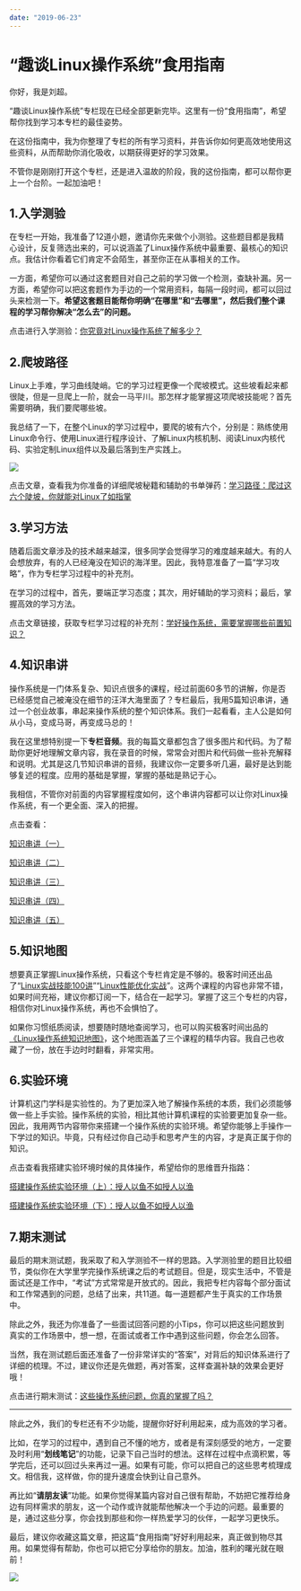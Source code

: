 ```yaml
---
date: "2019-06-23"
---  
```

      
# “趣谈Linux操作系统”食用指南
你好，我是刘超。

“趣谈Linux操作系统”专栏现在已经全部更新完毕。这里有一份“食用指南”，希望帮你找到学习本专栏的最佳姿势。

在这份指南中，我为你整理了专栏的所有学习资料，并告诉你如何更高效地使用这些资料，从而帮助你消化吸收，以期获得更好的学习效果。

不管你是刚刚打开这个专栏，还是进入温故的阶段，我的这份指南，都可以帮你更上一个台阶。一起加油吧！

## 1.入学测验

在专栏一开始，我准备了12道小题，邀请你先来做个小测验。这些题目都是我精心设计，反复筛选出来的，可以说涵盖了Linux操作系统中最重要、最核心的知识点。我估计你看着它们肯定不会陌生，甚至你正在从事相关的工作。

一方面，希望你可以通过这套题目对自己之前的学习做一个检测，查缺补漏。另一方面，希望你可以把这套题作为手边的一个常用资料，每隔一段时间，都可以回过头来检测一下。**希望这套题目能帮你明确“在哪里”和“去哪里”，然后我们整个课程的学习帮你解决“怎么去”的问题。**

点击进行入学测验：[你究竟对Linux操作系统了解多少？](https://time.geekbang.org/column/article/87111)

## 2.爬坡路径

Linux上手难，学习曲线陡峭。它的学习过程更像一个爬坡模式。这些坡看起来都很陡，但是一旦爬上一阶，就会一马平川。那怎样才能掌握这项爬坡技能呢？首先需要明确，我们要爬哪些坡。

<!-- [[[read_end]]] -->

我总结了一下，在整个Linux的学习过程中，要爬的坡有六个，分别是：熟练使用Linux命令行、使用Linux进行程序设计、了解Linux内核机制、阅读Linux内核代码、实验定制Linux组件以及最后落到生产实践上。

![](/images/趣谈linux操作系统/13.专栏加餐/resourceimagebc5bbcf70b988e59522de732bc1b01b45a5b.jpeg)

点击文章，查看我为你准备的详细爬坡秘籍和辅助的书单弹药：[学习路径：爬过这六个陡坡，你就能对Linux了如指掌](https://time.geekbang.org/column/article/87628)

## 3.学习方法

随着后面文章涉及的技术越来越深，很多同学会觉得学习的难度越来越大。有的人会想放弃，有的人已经淹没在知识的海洋里。因此，我特意准备了一篇“学习攻略”，作为专栏学习过程中的补充剂。

在学习的过程中，首先，要端正学习态度；其次，用好辅助的学习资料；最后，掌握高效的学习方法。

点击文章链接，获取专栏学习过程的补充剂：[学好操作系统，需要掌握哪些前置知识？](https://time.geekbang.org/column/article/92382)

## 4.知识串讲

操作系统是一门体系复杂、知识点很多的课程，经过前面60多节的讲解，你是否已经感觉自己被淹没在细节的汪洋大海里面了？专栏最后，我用5篇知识串讲，通过一个创业故事，串起来操作系统的整个知识体系。我们一起看看，主人公是如何从小马，变成马哥，再变成马总的！

我在这里想特别提一下**专栏音频**。我的每篇文章都包含了很多图片和代码。为了帮助你更好地理解文章内容，我在录音的时候，常常会对图片和代码做一些补充解释和说明。尤其是这几节知识串讲的音频，我建议你一定要多听几遍，最好是达到能够复述的程度。应用的基础是掌握，掌握的基础是熟记于心。

我相信，不管你对前面的内容掌握程度如何，这个串讲内容都可以让你对Linux操作系统，有一个更全面、深入的把握。

点击查看：

[知识串讲（一）](https://time.geekbang.org/column/article/119902)

[知识串讲（二）](https://time.geekbang.org/column/article/120320)

[知识串讲（三）](https://time.geekbang.org/column/article/120928)

[知识串讲（四）](https://time.geekbang.org/column/article/123494)

[知识串讲（五）](https://time.geekbang.org/column/article/128211)

## 5.知识地图

想要真正掌握Linux操作系统，只看这个专栏肯定是不够的。极客时间还出品了“[Linux实战技能100讲](https://time.geekbang.org/course/intro/193)”“[Linux性能优化实战](https://time.geekbang.org/column/intro/140)”。这两个课程的内容也非常不错，如果时间充裕，建议你都订阅一下，结合在一起学习。掌握了这三个专栏的内容，相信你对Linux操作系统，再也不会惧怕了。

如果你习惯纸质阅读，想要随时随地查阅学习，也可以购买极客时间出品的[《Linux操作系统知识地图》](time://mall?url=https%3A%2F%2Fdetail.youzan.com%2Fshow%2Fgoods%3Falias%3D1y7qqgp3ghd2g)，这个地图涵盖了三个课程的精华内容。我自己也收藏了一份，放在手边时时翻看，非常实用。

## 6.实验环境

计算机这门学科是实验性的。为了更加深入地了解操作系统的本质，我们必须能够做一些上手实验。操作系统的实验，相比其他计算机课程的实验要更加复杂一些。因此，我用两节内容带你来搭建一个操作系统的实验环境。希望你能够上手操作一下学过的知识。毕竟，只有经过你自己动手和思考产生的内容，才是真正属于你的知识。

点击查看我搭建实验环境时候的具体操作，希望给你的思维晋升指路：

[搭建操作系统实验环境（上）：授人以鱼不如授人以渔](https://time.geekbang.org/column/article/117924)

[搭建操作系统实验环境（下）：授人以鱼不如授人以渔](https://time.geekbang.org/column/article/117939)

## 7.期末测试

最后的期末测试题，我采取了和入学测验不一样的思路。入学测验里的题目比较细节，类似你在大学里学完操作系统课之后的考试题目。但是，现实生活中，不管是面试还是工作中，“考试”方式常常是开放式的。因此，我把专栏内容每个部分面试和工作常遇到的问题，总结了出来，共11道。每一道题都产生于真实的工作场景中。

除此之外，我还为你准备了一些面试回答问题的小Tips，你可以把这些问题放到真实的工作场景中，想一想，在面试或者工作中遇到这些问题，你会怎么回答。

当然，我在测试题后面还准备了一份非常详实的“答案”，对背后的知识体系进行了详细的梳理。不过，建议你还是先做题，再对答案，这样查漏补缺的效果会更好哦！

点击进行期末测试：[这些操作系统问题，你真的掌握了吗？](https://time.geekbang.org/column/article/128978)

* * *

除此之外，我们的专栏还有不少功能，提醒你好好利用起来，成为高效的学习者。

比如，在学习的过程中，遇到自己不懂的地方，或者是有深刻感受的地方，一定要及时利用“**划线笔记**”的功能，记录下自己当时的想法。这样在过程中点滴积累，等学完后，还可以回过头来再过一遍。如果有可能，你可以把自己的这些思考梳理成文。相信我，这样做，你的提升速度会快到让自己意外。

再比如“**请朋友读**”功能。如果你觉得某篇内容对自己很有帮助，不妨把它推荐给身边有同样需求的朋友，这一个动作或许就能帮他解决一个手边的问题。最重要的是，通过这些分享，你会找到那些和你一样热爱学习的伙伴，一起学习更快乐。

最后，建议你收藏这篇文章，把这篇“食用指南”好好利用起来，真正做到物尽其用。如果觉得有帮助，你也可以把它分享给你的朋友。加油，胜利的曙光就在眼前！

![](/images/趣谈linux操作系统/13.专栏加餐/resourceimage8c378c0a95fa07a8b9a1abfd394479bdd637.jpg)